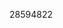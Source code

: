 [//]: # (Created by ./bin/manage_files.pl from ./species/Meloidogyne_incognita/PRJEB8714/Meloidogyne_incognita_PRJEB8714.publication.html on Thu Jun 11 13:44:47 2020)
28594822
